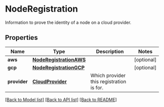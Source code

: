 # NodeRegistration

Information to prove the identity of a node on a cloud provider.
## Properties
Name | Type | Description | Notes
------------ | ------------- | ------------- | -------------
**aws** | [**NodeRegistrationAWS**](NodeRegistrationAWS.md) |  | [optional] 
**gcp** | [**NodeRegistrationGCP**](NodeRegistrationGCP.md) |  | [optional] 
**provider** | [**CloudProvider**](CloudProvider.md) | Which provider this registration is for. | 

[[Back to Model list]](../README.md#documentation-for-models) [[Back to API list]](../README.md#documentation-for-api-endpoints) [[Back to README]](../README.md)


